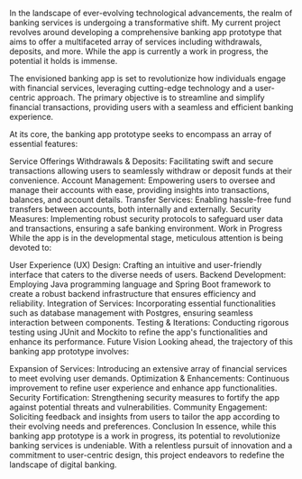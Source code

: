 In the landscape of ever-evolving technological advancements, the realm of banking services is undergoing a transformative shift. My current project revolves around developing a comprehensive banking app prototype that aims to offer a multifaceted array of services including withdrawals, deposits, and more. While the app is currently a work in progress, the potential it holds is immense.

The envisioned banking app is set to revolutionize how individuals engage with financial services, leveraging cutting-edge technology and a user-centric approach. The primary objective is to streamline and simplify financial transactions, providing users with a seamless and efficient banking experience.

At its core, the banking app prototype seeks to encompass an array of essential features:

Service Offerings
Withdrawals & Deposits: Facilitating swift and secure transactions allowing users to seamlessly withdraw or deposit funds at their convenience.
Account Management: Empowering users to oversee and manage their accounts with ease, providing insights into transactions, balances, and account details.
Transfer Services: Enabling hassle-free fund transfers between accounts, both internally and externally.
Security Measures: Implementing robust security protocols to safeguard user data and transactions, ensuring a safe banking environment.
Work in Progress
While the app is in the developmental stage, meticulous attention is being devoted to:

User Experience (UX) Design: Crafting an intuitive and user-friendly interface that caters to the diverse needs of users.
Backend Development: Employing Java programming language and Spring Boot framework to create a robust backend infrastructure that ensures efficiency and reliability.
Integration of Services: Incorporating essential functionalities such as database management with Postgres, ensuring seamless interaction between components.
Testing & Iterations: Conducting rigorous testing using JUnit and Mockito to refine the app's functionalities and enhance its performance.
Future Vision
Looking ahead, the trajectory of this banking app prototype involves:

Expansion of Services: Introducing an extensive array of financial services to meet evolving user demands.
Optimization & Enhancements: Continuous improvement to refine user experience and enhance app functionalities.
Security Fortification: Strengthening security measures to fortify the app against potential threats and vulnerabilities.
Community Engagement: Soliciting feedback and insights from users to tailor the app according to their evolving needs and preferences.
Conclusion
In essence, while this banking app prototype is a work in progress, its potential to revolutionize banking services is undeniable. With a relentless pursuit of innovation and a commitment to user-centric design, this project endeavors to redefine the landscape of digital banking.

